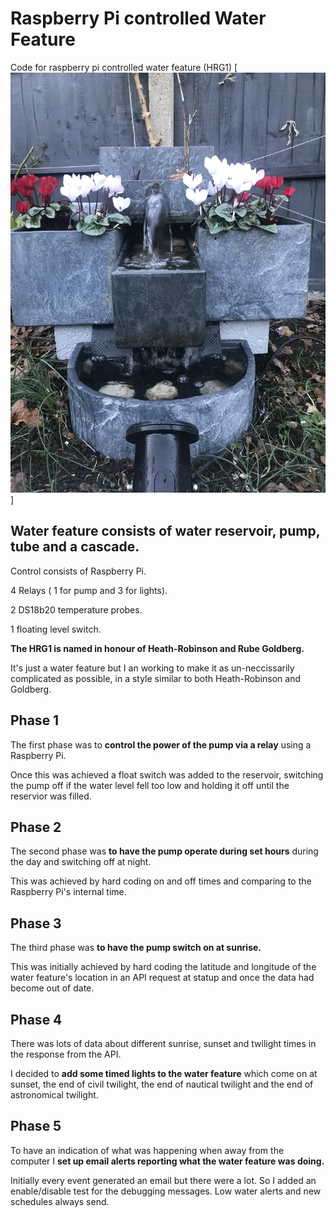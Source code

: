 # Raspberry Pi controlled Water Feature
Code for raspberry pi controlled water feature (HRG1)
[![image](./images/IMG_1175.jpg)]

## Water feature consists of water reservoir, pump, tube and a cascade.

Control consists of Raspberry Pi. 

4 Relays ( 1 for pump and 3 for lights).

2 DS18b20 temperature probes.

1 floating level switch.


**The HRG1 is named in honour of Heath-Robinson and Rube Goldberg.**  

It's just a water feature but I an working to make it as un-neccissarily complicated as possible, in a style similar to both Heath-Robinson and Goldberg.

## Phase 1
The first phase was to **control the power of the pump via a relay** using a Raspberry Pi.

Once this was achieved a float switch was added to the reservoir, switching the pump off if the water level fell too low and holding it off until the reservior was filled.

## Phase 2
The second phase was **to have the pump operate during set hours** during the day and switching off at night.

This was achieved by hard coding on and off times and comparing to the Raspberry Pi's internal time.

## Phase 3
The third phase was **to have the pump switch on at sunrise.** 

This was initially achieved by hard coding the latitude and longitude of the water feature's location in an API request at statup and once the data had become out of date.

## Phase 4
There was lots of data about different sunrise, sunset and twilight times in the response from the API.

I decided to **add some timed lights to the water feature** which come on at sunset, the end of civil twilight, the end of nautical twilight and the end of astronomical twilight.

## Phase 5
To have an indication of what was happening when away from the computer I **set up email alerts reporting what the water feature was doing.**

Initially every event generated an email but there were a lot. So I added an enable/disable test for the debugging messages.  Low water alerts and new schedules always send.
